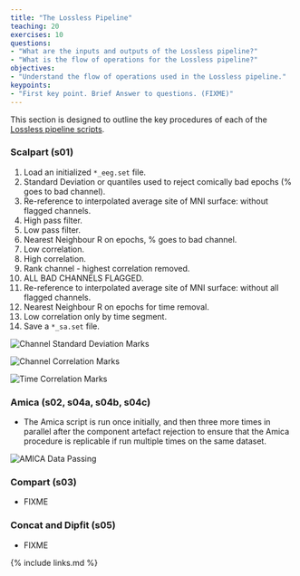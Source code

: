 ```yaml
---
title: "The Lossless Pipeline"
teaching: 20
exercises: 10
questions:
- "What are the inputs and outputs of the Lossless pipeline?"
- "What is the flow of operations for the Lossless pipeline?"
objectives:
- "Understand the flow of operations used in the Lossless pipeline."
keypoints:
- "First key point. Brief Answer to questions. (FIXME)"
---
```


This section is designed to outline the key procedures of each of the [Lossless pipeline scripts](https://git.sharcnet.ca/bucanl_pipelines/bids_lossless_eeg/wikis/pipeline-scripts).

### Scalpart (s01)

1. Load an initialized `*_eeg.set` file.
2. Standard Deviation or quantiles used to reject comically bad epochs (% goes to bad channel).
3. Re-reference to interpolated average site of MNI surface: without flagged channels.
4. High pass filter.
5. Low pass filter.
6. Nearest Neighbour R on epochs, % goes to bad channel.
7. Low correlation.
8. High correlation.
9. Rank channel - highest correlation removed.
10. ALL BAD CHANNELS FLAGGED.
11. Re-reference to interpolated average site of MNI surface: without all flagged channels.
12. Nearest Neighbour R on epochs for time removal.
13. Low correlation only by time segment.
14. Save a `*_sa.set` file.

![Channel Standard Deviation Marks](https://git.sharcnet.ca/bucanl_pipelines/bids_lossless_eeg/uploads/a9c836eef4244f3c251a3f36ce19cc4f/diag111.png)

![Channel Correlation Marks](https://git.sharcnet.ca/bucanl_pipelines/bids_lossless_eeg/uploads/861bc4d68ab7c8d074bef2f3bc3e215b/diag222.png)

![Time Correlation Marks](https://git.sharcnet.ca/bucanl_pipelines/bids_lossless_eeg/uploads/54b21404919e9a41a4663b36a4376179/diag333.png)

### Amica (s02, s04a, s04b, s04c)

- The Amica script is run once initially, and then three more times in parallel after the component artefact rejection to ensure that the Amica procedure is replicable if run multiple times on the same dataset.

![AMICA Data Passing](https://git.sharcnet.ca/bucanl_pipelines/bids_lossless_eeg/uploads/bc498981a3b21de4b3a2252d4cd1031c/diag444.png)

### Compart (s03)

- FIXME

### Concat and Dipfit (s05)

- FIXME

{% include links.md %}


